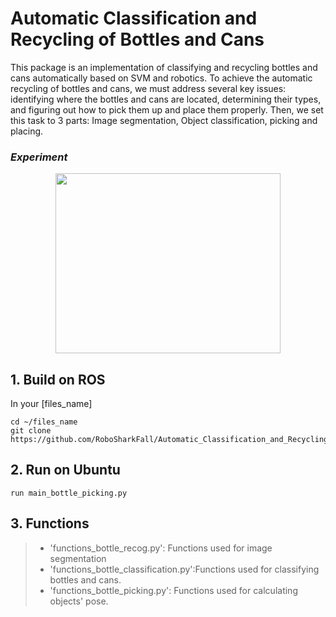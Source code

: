 # Automatic Classification and Recycling of Bottles and Cans
This package is an implementation of classifying and recycling bottles and cans automatically based on SVM and robotics. To achieve the automatic recycling of bottles and cans, we must address several key issues: identifying where the bottles and cans are located, determining their types, and figuring out how to pick them up and place them properly. Then, we set this task to 3 parts: Image segmentation, Object classification, picking and placing.

### *Experiment* 
<p align = "center">
<img src="GIF/project_order_2.gif" width="360" height="288"> 
</p>

## 1. Build on ROS
In your [files_name]

```
cd ~/files_name
git clone https://github.com/RoboSharkFall/Automatic_Classification_and_Recycling_of_Bottles_and_Cans.git
```

## 2. Run on Ubuntu
```
run main_bottle_picking.py
```

## 3. Functions
> * 'functions_bottle_recog.py': Functions used for image segmentation
> * 'functions_bottle_classification.py':Functions used for classifying bottles and cans.
> * 'functions_bottle_picking.py': Functions used for calculating objects' pose.



